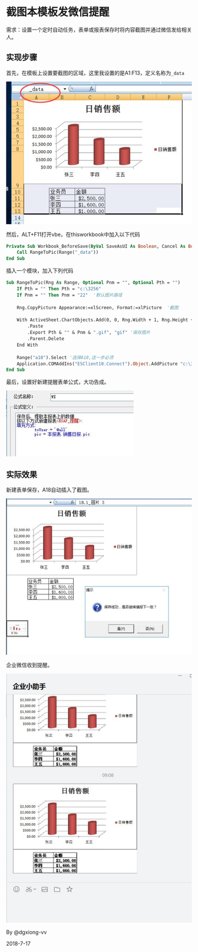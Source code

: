 # 截图本模板发微信提醒
需求：设置一个定时自动任务，表单或报表保存时将内容截图并通过微信发给相关人。

## 实现步骤
首先，在模板上设置要截图的区域，这里我设置的是A1:F13，定义名称为`_data`

![](../images/5.16-1.jpg)

然后，ALT+F11打开vbe，在thisworkbook中加入以下代码

```vb
Private Sub Workbook_BeforeSave(ByVal SaveAsUI As Boolean, Cancel As Boolean)
    Call RangeToPic(Range("_data"))
End Sub
```

插入一个模块，加入下列代码
```vb
Sub RangeToPic(Rng As Range, Optional Pnm = "", Optional Pth = "")
    If Pth = "" Then Pth = "c:\3256"
    If Pnm = "" Then Pnm = "22"  '默认图片路径

    Rng.CopyPicture Appearance:=xlScreen, Format:=xlPicture  '截图
    
    With ActiveSheet.ChartObjects.Add(0, 0, Rng.Width + 1, Rng.Height + 1).Chart
        .Paste
        .Export Pth & "" & Pnm & ".gif", "gif" '保存图片
        .Parent.Delete
    End With
   
    Range("a18").Select '选择A18,这一步必须
    Application.COMAddIns("ESClient10.Connect").Object.AddPicture "c:\325622.gif", 1, 18, 1 '插入图片到A18    
End Sub
```

最后，设置好新建提醒表单公式，大功告成。

![](../images/5.16-3.jpg)

## 实际效果
新建表单保存，A18自动插入了截图。

![](../images/5.16-4.jpg)

企业微信收到提醒。

![](../images/5.16-2.jpg)

By @dgxiong-vv

2018-7-17 